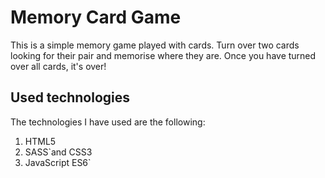 # Memory Card Game
This is a simple memory game played with cards. Turn over two cards looking for their pair and memorise where they are. Once you have turned over all cards, it's over!

## Used technologies
The technologies I have used are the following:
1. HTML5
2. SASS`and CSS3
3. JavaScript ES6`
